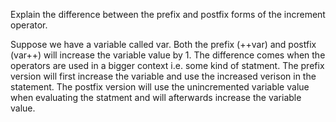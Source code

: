 Explain the difference between the prefix and postfix forms of the increment operator.

Suppose we have a variable called var. Both the prefix (++var) and postfix (var++) will increase the variable value by 1. The difference comes when the operators are used in a bigger context i.e. some kind of statment. The prefix version will first increase the variable and use the increased verison in the statement. The postfix version will use the unincremented variable value when evaluating the statment and will afterwards increase the variable value.
